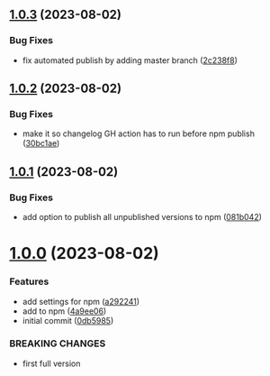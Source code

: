 ## [1.0.3](https://github.com/dgabrielm/create-vite-react-ts-app/compare/v1.0.2...v1.0.3) (2023-08-02)


### Bug Fixes

* fix automated publish by adding master branch ([2c238f8](https://github.com/dgabrielm/create-vite-react-ts-app/commit/2c238f8a298a23d4a564c7a25666eb2645958a1b))



## [1.0.2](https://github.com/dgabrielm/create-vite-react-ts-app/compare/v1.0.1...v1.0.2) (2023-08-02)


### Bug Fixes

* make it so changelog GH action has to run before npm publish ([30bc1ae](https://github.com/dgabrielm/create-vite-react-ts-app/commit/30bc1ae82e6d96c90a027d9fb32cae1a54dc693f))



## [1.0.1](https://github.com/dgabrielm/create-vite-react-ts-app/compare/v1.0.0...v1.0.1) (2023-08-02)


### Bug Fixes

* add option to publish all unpublished versions to npm ([081b042](https://github.com/dgabrielm/create-vite-react-ts-app/commit/081b04270db04de3f078b2bd33be2390caf19b2d))



# [1.0.0](https://github.com/dgabrielm/create-vite-react-ts-app/compare/0db5985ee1fe5dc51b5ddcc14a06ce47ac67ab7b...v1.0.0) (2023-08-02)


### Features

* add settings for npm ([a292241](https://github.com/dgabrielm/create-vite-react-ts-app/commit/a292241cb247a82a9e6a26ba48df8089b12f8d7b))
* add to npm ([4a9ee06](https://github.com/dgabrielm/create-vite-react-ts-app/commit/4a9ee069972eb67157cc9acdcd36c052246a42e2))
* initial commit ([0db5985](https://github.com/dgabrielm/create-vite-react-ts-app/commit/0db5985ee1fe5dc51b5ddcc14a06ce47ac67ab7b))


### BREAKING CHANGES

* first full version



